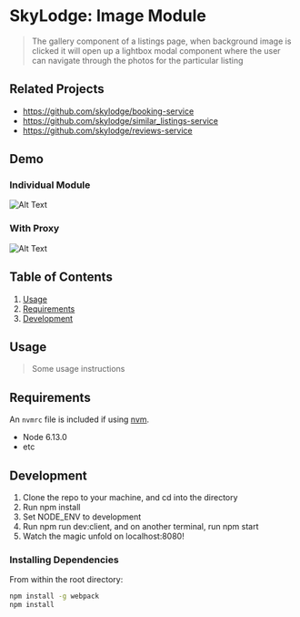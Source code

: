 # SkyLodge: Image Module

> The gallery component of a listings page, when background image is clicked it will open up
> a lightbox modal component where the user can navigate through the photos for the particular listing

## Related Projects

  - https://github.com/skylodge/booking-service
  - https://github.com/skylodge/similar_listings-service
  - https://github.com/skylodge/reviews-service

## Demo
### Individual Module
![Alt Text](https://imgur.com/a/EKjuxOz)

### With Proxy
![Alt Text](https://imgur.com/a/IIWlTjx)

## Table of Contents

1. [Usage](#Usage)
1. [Requirements](#requirements)
1. [Development](#development)

## Usage

> Some usage instructions

## Requirements

An `nvmrc` file is included if using [nvm](https://github.com/creationix/nvm).

- Node 6.13.0
- etc

## Development
1) Clone the repo to your machine, and cd into the directory 
2) Run npm install 
3) Set NODE_ENV to development
4) Run npm run dev:client, and on another terminal, run npm start
5) Watch the magic unfold on localhost:8080!


### Installing Dependencies

From within the root directory:

```sh
npm install -g webpack
npm install
```

